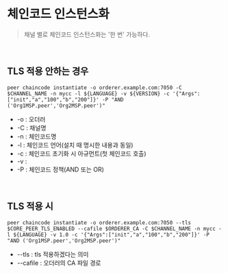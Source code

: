 # 체인코드 인스턴스화

> 채널 별로 체인코드 인스턴스화는 '한 번' 가능하다.

<br/>

## TLS 적용 안하는 경우
<pre><code>peer chaincode instantiate -o orderer.example.com:7050 -C $CHANNEL_NAME -n mycc -l ${LANGUAGE} -v ${VERSION} -c '{"Args":["init","a","100","b","200"]}' -P "AND ('Org1MSP.peer','Org2MSP.peer')"</code></pre>
- -o : 오더러
- -C : 채널명
- -n : 체인코드명
- -l : 체인코드 언어(설치 때 명시한 내용과 동일)
- -c : 체인코드 초기화 시 아규먼트(첫 체인코드 호출)
- -v : 
- -P : 체인코드 정책(AND 또는 OR)

<br/>

## TLS 적용 시
<pre><code>peer chaincode instantiate -o orderer.example.com:7050 --tls $CORE_PEER_TLS_ENABLED --cafile $ORDERER_CA -C $CHANNEL_NAME -n mycc -l ${LANGUAGE} -v 1.0 -c '{"Args":["init","a","100","b","200"]}' -P "AND ('Org1MSP.peer','Org2MSP.peer')"</code></pre>
- --tls : tls 적용하겠다는 의미
- --cafile : 오더러의 CA 파일 경로

